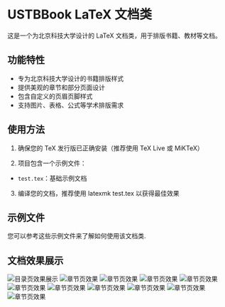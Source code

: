 # USTBBook LaTeX 文档类

这是一个为北京科技大学设计的 LaTeX 文档类，用于排版书籍、教材等文档。

## 功能特性

- 专为北京科技大学设计的书籍排版样式
- 提供美观的章节和部分页面设计
- 包含自定义的页眉页脚样式
- 支持图片、表格、公式等学术排版需求

## 使用方法

1. 确保您的 TeX 发行版已正确安装（推荐使用 TeX Live 或 MiKTeX）

2. 项目包含一个示例文件：
- `test.tex`：基础示例文档

3. 编译您的文档，推荐使用 latexmk test.tex 以获得最佳效果

## 示例文件


您可以参考这些示例文件来了解如何使用该文档类.

## 文档效果展示

![目录页效果展示](figs/test-2.png)
![章节页效果](figs/test-4.png)
![章节页效果](figs/test-6.png)
![章节页效果](figs/test-7.png)
![章节页效果](figs/test-8.png)
![章节页效果](figs/test-9.png)
![章节页效果](figs/test-10.png)
![章节页效果](figs/test-12.png)
![章节页效果](figs/test-14.png)
![章节页效果](figs/test-17.png)
![章节页效果](figs/test-18.png)
